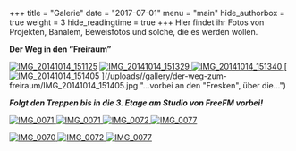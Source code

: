 +++
title = "Galerie"
date = "2017-07-01"
menu = "main"
hide_authorbox = true
weight = 3
hide_readingtime = true
+++
Hier findet ihr Fotos von Projekten, Banalem, Beweisfotos und solche, die es
werden wollen.

**Der Weg in den “Freiraum”**

[ ![IMG_20141014_151125](/uploads/gallery/der-weg-zum-freiraum/thumbs/thumbs_IMG_20141014_151125.jpg)](/uploads/gallery/der-weg-zum-freiraum/IMG_20141014_151125.jpg "Das
Gebäude von außen.")
[ ![IMG_20141014_151329](/uploads/gallery/der-weg-zum-freiraum/thumbs/thumbs_IMG_20141014_151329.jpg) ](/uploads//gallery/der-weg-zum-freiraum/IMG_20141014_151329.jpg "Durch
die Haupteingangstür...")
[ ![IMG_20141014_151340](/uploads/gallery/der-weg-zum-freiraum/thumbs/thumbs_IMG_20141014_151340.jpg) ](/uploads/gallery/der-weg-zum-freiraum/IMG_20141014_151340.jpg "...die
Treppe hoch...")
[ ![IMG_20141014_151405](/uploads/gallery/der-weg-zum-freiraum/thumbs/thumbs_IMG_20141014_151405.jpg) ](/uploads//gallery/der-weg-zum-freiraum/IMG_20141014_151405.jpg
"...vorbei an den "Fresken", über die...")

**_Folgt den Treppen bis in die 3. Etage am Studio von FreeFM vorbei!_**

[ ![IMG_0071](/uploads/gallery/2014/thumbs/thumbs_IMG_0062.JPG ) ](/uploads/gallery/2014/IMG_0062.JPG "Gemütlicher Sessel mit Lampe oder Kopfbestrahlungsgerät.")
[ ![IMG_0071](/uploads/gallery/2014/thumbs/thumbs_IMG_20141016_164829.jpg) ](/uploads//gallery/2014/IMG_20141016_164829.jpg)
[ ![IMG_0072](/uploads/gallery/2014/thumbs/thumbs_IMG_20141016_203235.jpg) ](http://hackerspace-ulm.de/wp-content/gallery/2014/IMG_20141016_203235.jpg)
[ ![IMG_0077](/uploads/gallery/2014/thumbs/thumbs_IMG_20141016_201431.jpg) ](/uploads/gallery/2014/IMG_20141016_201431.jpg)

[ ![IMG_0070](/uploads/gallery/2014/thumbs/thumbs_IMG_0061.JPG ) ](/uploads/gallery/2014/IMG_0061.JPG "Bastelecke mit Lötstation, Messgeräten und allerlei Werkzeug.")
[ ![IMG_0072](/uploads/gallery/2014/thumbs/thumbs_IMG_0064.JPG) ](/uploads/gallery/2014/IMG_0064.JPG "Tafel mit Weltherrschaftsplänen. Erster Schritt: Ballons :D")
[ ![IMG_0077](/uploads/gallery/2014/thumbs/thumbs_IMG_0077.JPG) ](/uploads/gallery/2014/IMG_0077.JPG "Ein Stilleben mit Mateflasche, Schrittmotor und Maus.")
